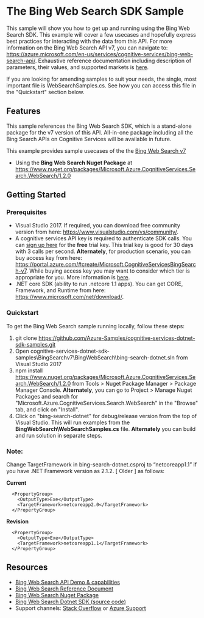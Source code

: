 # The Bing Web Search SDK Sample

This sample will show you how to get up and running using the Bing Web Search SDK. This example will cover a few usecases and hopefully express best practices for interacting with the data from this API. For more information on the Bing Web Search API v7, you can navigate to: https://azure.microsoft.com/en-us/services/cognitive-services/bing-web-search-api/. Exhaustive reference documentation including description of parameters, their values, and supported markets is [here](https://docs.microsoft.com/en-us/rest/api/cognitiveservices/bing-web-api-v7-reference).

If you are looking for amending samples to suit your needs, the single, most important file is WebSearchSamples.cs. See how you can access this file in the "Quickstart" section below.

## Features

This sample references the Bing Web Search SDK, which is a stand-alone package for the v7 version of this API. All-in-one package including all the Bing Search APIs on Cognitive Services will be available in future.

This example provides sample usecases of the the [Bing Web Search v7](https://azure.microsoft.com/en-us/services/cognitive-services/bing-web-search-api/)

* Using the **Bing Web Search Nuget Package** at https://www.nuget.org/packages/Microsoft.Azure.CognitiveServices.Search.WebSearch/1.2.0

## Getting Started

### Prerequisites

- Visual Studio 2017. If required, you can download free community version from here: https://www.visualstudio.com/vs/community/.
- A cognitive services API key is required to authenticate SDK calls. You can [sign up here](https://azure.microsoft.com/en-us/try/cognitive-services/?api=bing-web-search-api) for the **free** trial key. This trial key is good for 30 days with 3 calls per second. **Alternately**, for production scenario, you can buy access key from here: https://portal.azure.com/#create/Microsoft.CognitiveServicesBingSearch-v7. While buying access key you may want to consider which tier is appropriate for you. More information is [here](https://azure.microsoft.com/en-us/pricing/details/cognitive-services/search-api/web/). 
- .NET core SDK (ability to run .netcore 1.1 apps). You can get CORE, Framework, and Runtime from here: https://www.microsoft.com/net/download/. 

### Quickstart

To get the Bing Web Search sample running locally, follow these steps:

1. git clone https://github.com/Azure-Samples/cognitive-services-dotnet-sdk-samples.git
2. Open cognitive-services-dotnet-sdk-samples\BingSearchv7\BingWebSearch\bing-search-dotnet.sln from Visual Studio 2017
3. npm install https://www.nuget.org/packages/Microsoft.Azure.CognitiveServices.Search.WebSearch/1.2.0 from Tools > Nuget Package Manager > Package Manager Console. **Alternately**, you can go to Project > Manage Nuget Packages and search for "Microsoft.Azure.CognitiveServices.Search.WebSearch" in the "Browse" tab, and click on "Install". 
4. Click on "bing-search-dotnet" for debug/release version from the top of Visual Studio. This will run examples from the **BingWebSearch\WebSearchSamples.cs** file. **Alternately** you can build and run solution in separate steps.

### Note: 
Change TargetFramework in bing-search-dotnet.csproj to “netcoreapp1.1” if you have .NET Framework version as 2.1.2. [ Older ] as follows:

**Current**
````  
  <PropertyGroup>
    <OutputType>Exe</OutputType>
    <TargetFramework>netcoreapp2.0</TargetFramework>
  </PropertyGroup>
````
**Revision**
````
  <PropertyGroup>
    <OutputType>Exe</OutputType>
    <TargetFramework>netcoreapp1.1</TargetFramework>
  </PropertyGroup>
````
## Resources
- [Bing Web Search API Demo & capabilities](https://azure.microsoft.com/en-us/services/cognitive-services/bing-web-search-api/)
- [Bing Web Search Reference Document](https://docs.microsoft.com/en-us/rest/api/cognitiveservices/bing-web-api-v7-reference)
- [Bing Web Search Nuget Package](https://www.nuget.org/packages/Microsoft.Azure.CognitiveServices.Search.WebSearch/1.2.0)
- [Bing Web Search Dotnet SDK (source code)](https://github.com/Azure/azure-sdk-for-net/tree/psSdkJson6/src/SDKs/CognitiveServices/dataPlane/Search/BingWebSearch) 
- Support channels: [Stack Overflow](https://stackoverflow.com/questions/tagged/bing-search) or [Azure Support](https://azure.microsoft.com/en-us/support/options/)
